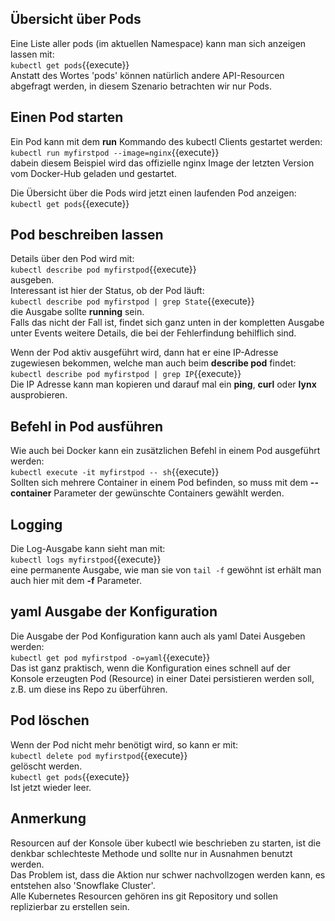 ## Übersicht über Pods
Eine Liste aller pods (im aktuellen Namespace) kann man sich anzeigen lassen mit:   
`kubectl get pods`{{execute}}   
Anstatt des Wortes 'pods' können natürlich andere API-Resourcen abgefragt werden, in diesem Szenario betrachten wir nur Pods.

## Einen Pod starten
Ein Pod kann mit dem **run** Kommando des kubectl Clients gestartet werden:   
`kubectl run myfirstpod --image=nginx`{{execute}}   
dabein diesem Beispiel wird das offizielle nginx Image der letzten Version vom Docker-Hub geladen und gestartet.  

Die Übersicht über die Pods wird jetzt einen laufenden Pod anzeigen:      
`kubectl get pods`{{execute}}   
## Pod beschreiben lassen
Details über den Pod wird mit:   
`kubectl describe pod myfirstpod`{{execute}}   
ausgeben.  
Interessant ist hier der Status, ob der Pod läuft:   
`kubectl describe pod myfirstpod | grep State`{{execute}}   
die Ausgabe sollte **running** sein.   
Falls das nicht der Fall ist, findet sich ganz unten in der kompletten Ausgabe unter Events weitere Details, die bei der Fehlerfindung behilflich sind.   
    
Wenn der Pod aktiv ausgeführt wird, dann hat er eine IP-Adresse zugewiesen bekommen, welche man auch beim **describe pod** findet:   
 `kubectl describe pod myfirstpod | grep IP`{{execute}}    
 Die IP Adresse kann man kopieren und darauf mal ein **ping**, **curl** oder **lynx** ausprobieren.  

 ## Befehl in Pod ausführen 
 Wie auch bei Docker kann ein zusätzlichen Befehl in einem Pod ausgeführt werden:   
 `kubectl execute -it myfirstpod -- sh`{{execute}}   
 Sollten sich mehrere Container in einem Pod befinden, so muss mit dem **--container** Parameter der gewünschte Containers gewählt werden.

 ## Logging
 Die Log-Ausgabe kann sieht man mit:   
 `kubectl logs myfirstpod`{{execute}}   
 eine permanente Ausgabe, wie man sie von `tail -f` gewöhnt ist erhält man auch hier mit dem **-f** Parameter. 

## yaml Ausgabe der Konfiguration
Die Ausgabe der Pod Konfiguration kann auch als yaml Datei Ausgeben werden:  
`kubectl get pod myfirstpod -o=yaml`{{execute}}   
Das ist ganz praktisch, wenn die Konfiguration eines schnell auf der Konsole erzeugten Pod (Resource) in einer Datei persistieren werden soll, z.B. um diese ins Repo zu überführen.    

## Pod löschen
Wenn der Pod nicht mehr benötigt wird, so kann er mit:   
`kubectl delete pod myfirstpod`{{execute}}   
gelöscht werden.   
`kubectl get pods`{{execute}}   
Ist jetzt wieder leer.

## Anmerkung
Resourcen auf der Konsole über kubectl wie beschrieben zu starten, ist die denkbar schlechteste Methode und sollte nur in Ausnahmen benutzt werden.   
Das Problem ist, dass die Aktion nur schwer nachvollzogen werden kann, es entstehen also 'Snowflake Cluster'.   
Alle Kubernetes Resourcen gehören ins git Repository und sollen replizierbar zu erstellen sein.      


